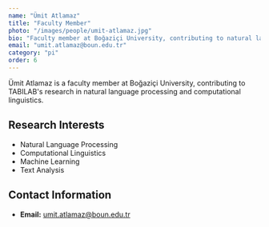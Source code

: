 ```yaml
---
name: "Ümit Atlamaz"
title: "Faculty Member"
photo: "/images/people/umit-atlamaz.jpg"
bio: "Faculty member at Boğaziçi University, contributing to natural language processing and computational linguistics research."
email: "umit.atlamaz@boun.edu.tr"
category: "pi"
order: 6
---
```


Ümit Atlamaz is a faculty member at Boğaziçi University, contributing to TABILAB's research in natural language processing and computational linguistics.

## Research Interests

- Natural Language Processing
- Computational Linguistics
- Machine Learning
- Text Analysis

## Contact Information

- **Email:** umit.atlamaz@boun.edu.tr 